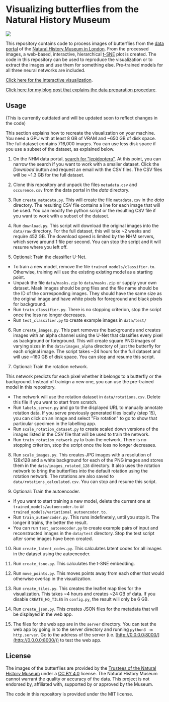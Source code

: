 # Visualizing butterflies from the Natural History Museum

![](https://i.imgur.com/Fd0xFTl.jpg)

This repository contains code to process images of butterflies from the [data portal](https://data.nhm.ac.uk/) of the [Natural History Museum in London](https://www.nhm.ac.uk/).
From the processed images, a web-based, interactive, hierarchical [t-SNE](https://en.wikipedia.org/wiki/T-distributed_stochastic_neighbor_embedding) plot is created.
The code in this repository can be used to reproduce the visualization or to extract the images and use them for something else.
Pre-trained models for all three neural networks are included.

[Click here for the interactive visualization](https://marian42.de/butterflies/).

[Click here for my blog post that explains the data preparation procedure](https://marian42.de/article/butterflies/).

## Usage

(This is currently outdated and will be updated soon to reflect changes in the code)

This section explains how to recreate the visualization on your machine.
You need a GPU with at least 8 GB of VRAM and ~650 GB of disk space.
The full dataset contains 716,000 images.
You can use less disk space if you use a subset of the dataset, as explained below.

1. On the NHM data portal, [search for "lepidoptera"](https://data.nhm.ac.uk/dataset/56e711e6-c847-4f99-915a-6894bb5c5dea/resource/05ff2255-c38a-40c9-b657-4ccb55ab2feb?q=lepidoptera&field=associatedMediaCount&view_id=6ba121d1-da26-4ee1-81fa-7da11e68f68e&value=&filters=_has_image%3Atrue).
At this point, you can narrow the search if you want to work with a smaller dataset.
Click the *Download* button and request an email with the CSV files.
The CSV files will be ~1.3 GB for the full dataset.

2. Clone this repository and unpack the files `metadata.csv` and `occurence.csv` from the data portal in the *data* directory.

3. Run `create_metadata.py`.
This will create the file `metadata.csv` in the *data* directory.
The resulting CSV file contains a line for each image that will be used.
You can modify the python script or the resulting CSV file if you want to work with a subset of the dataset.

4. Run `download.py`.
This script will download the original images into the `data/raw` directory.
For the full dataset, this will take ~2 weeks and require 452 GB.
The download speed is limited by the NHM servers, which serve around 1 file per second.
You can stop the script and it will resume where you left off.

5. Optional: Train the classifier U-Net.
- To train a new model, remove the file `trained_models/classifier.to`.
Otherwise, training will use the existing existing model as a starting point.
- Unpack the file `data/masks.zip` to `data/masks.zip` or supply your own dataset.
Mask images should be png files and the file name should be the ID of the corresponding images.
They should have the same size as the original image and have white pixels for foreground and black pixels for background.
- Run `train_classifier.py`.
There is no stopping criterion, stop the script once the loss no longer decreases.
- Run `test_classifier.py` to create example images in `data/test/`

6. Run `create_images.py`.
This part removes the backgrounds and creates images with an alpha channel using the U-Net that classifies every pixel as background or foreground.
This will create square PNG images of varying sizes in the `data/images_alpha` directory of just the butterfly for each original image.
The script takes ~24 hours for the full dataset and will use ~160 GB of disk space.
You can stop and resume this script.

7. Optional: Train the rotation network.

This network predicts for each pixel whether it belongs to a butterfly or the background.
Instead of trainign a new one, you can use the pre-trained model in this repository.

- The network will use the rotation dataset in `data/rotations.csv`.
Delete this file if you want to start from scratch.
- Run `labels_server.py` and go to the displayed URL to manually annotate rotation data.
If you serve previously generated tiles locally (step 15), you can click on an image and select "Fix rotation" to go to show that particular specimen in the labelling app.
- Run `scale_rotation_dataset.py` to create scaled down versions of the images listed in the CSV file that will be used to train the network.
- Run `train_rotation_network.py` to train the network.
There is no stopping criterion, stop the script once the loss no longer decreases.

8. Run `scale_images.py`.
This creates JPG images with a resolution of 128x128 and a white background for each of the PNG images and stores them in the `data/images_rotated_128` directory.
It also uses the rotation network to bring the butterflies into the default rotation using the rotation network.
The rotations are also saved to `data/rotations_calculated.csv`.
You can stop and resume this script.

9. Optional: Train the autoencoder.
- If you want to start training a new model, delete the current one at `trained_models/autoencoder.to` or `trained_models/variational_autoencoder.to`.
- Run `train_autoencoder.py`.
This runs indefinetely, until you stop it.
The longer it trains, the better the result.
- You can run `test_autoencoder.py` to create example pairs of input and reconstructed images in the `data/test` directory. 
Stop the test script after some images have been created.

10. Run `create_latent_codes.py`.
This calculates latent codes for all images in the dataset using the autoencoder.

11. Run `create_tsne.py`.
This calculates the t-SNE embedding.

12. Run `move_points.py`.
This moves points away from each other that would otherwise overlap in the visualization.

13. Run `create_tiles.py`.
This creates the leaflet map tiles for the visualization.
This takes ~4 hours and creates ~24 GB of data.
If you disable `CREATE_HQ_TILES` in `config.py`, the result will only be 6 GB.

14. Run `create_json.py`.
This creates JSON files for the metadata that will be displayed in the web app.

15. The files for the web app are in the `server` directory.
You can test the web app by going in to the server directory 
and running `python3 -m http.server`.
Go to the address of the server (i.e. [http://0.0.0.0:8000/](http://0.0.0.0:8000/)) to test the web app.

## License

The images of the butterflies are provided by the [Trustees of the Natural History Museum](https://data.nhm.ac.uk/) under a [CC BY 4.0](https://creativecommons.org/licenses/by/4.0/) license.
The Natural History Museum cannot warrant the quality or accuracy of the data.
This project is not endorsed by, affiliated with, supported by or approved by the Museum.

The code in this repository is provided under the MIT license.